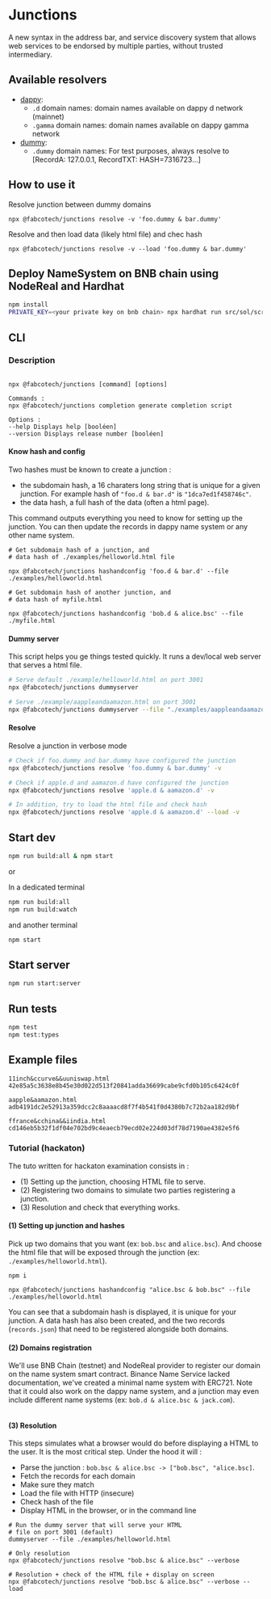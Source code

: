 # Junctions

A new syntax in the address bar, and service discovery system that allows web services to be endorsed by multiple parties, without trusted intermediary.

## Available resolvers

- [dappy](./src/lib/domainResolvers/dappy.ts):
  - `.d` domain names: domain names available on dappy d network (mainnet)
  - `.gamma` domain names: domain names available on dappy gamma network
- [dummy](./src/lib/domainResolvers/dummy.ts):
  - `.dummy` domain names: For test purposes, always resolve to [RecordA: 127.0.0.1, RecordTXT: HASH=7316723...]

## How to use it

Resolve junction between dummy domains

```
npx @fabcotech/junctions resolve -v 'foo.dummy & bar.dummy'
```

Resolve and then load data (likely html file) and chec hash

```
npx @fabcotech/junctions resolve -v --load 'foo.dummy & bar.dummy'
```

## Deploy NameSystem on BNB chain using NodeReal and Hardhat

```bash
npm install
PRIVATE_KEY=<your private key on bnb chain> npx hardhat run src/sol/scripts/deploy.ts --network bnbtestnet
```

## CLI

### Description

```

npx @fabcotech/junctions [command] [options]

Commands :
npx @fabcotech/junctions completion generate completion script

Options :
--help Displays help [booléen]
--version Displays release number [booléen]
```

#### Know hash and config

Two hashes must be known to create a junction :

- the subdomain hash, a 16 charaters long string that is unique for a given junction. For example hash of `"foo.d & bar.d"` is `"1dca7ed1f458746c"`.
- the data hash, a full hash of the data (often a html page).

This command outputs everything you need to know for setting up the junction. You can then update the records in dappy name system or any other name system.

```
# Get subdomain hash of a junction, and
# data hash of ./examples/helloworld.html file

npx @fabcotech/junctions hashandconfig 'foo.d & bar.d' --file ./examples/helloworld.html

# Get subdomain hash of another junction, and
# data hash of myfile.html

npx @fabcotech/junctions hashandconfig 'bob.d & alice.bsc' --file ./myfile.html
```

#### Dummy server

This script helps you ge things tested quickly. It runs a dev/local web server that serves a html file.

```sh
# Serve default ./example/helloworld.html on port 3001
npx @fabcotech/junctions dummyserver

# Serve ./example/aappleandaamazon.html on port 3001
npx @fabcotech/junctions dummyserver --file "./examples/aappleandaamazon.html"
```

#### Resolve

Resolve a junction in verbose mode

```sh
# Check if foo.dummy and bar.dummy have configured the junction
npx @fabcotech/junctions resolve 'foo.dummy & bar.dummy' -v

# Check if apple.d and aamazon.d have configured the junction
npx @fabcotech/junctions resolve 'apple.d & aamazon.d' -v

# In addition, try to load the html file and check hash
npx @fabcotech/junctions resolve 'apple.d & aamazon.d' --load -v
```

## Start dev

```sh
npm run build:all & npm start
```

or

In a dedicated terminal

```sh
npm run build:all
npm run build:watch
```

and another terminal

```sh
npm start
```

## Start server

```sh
npm run start:server
```

## Run tests

```sh
npm test
npm test:types
```

## Example files

```
11inch&ccurve&&uuniswap.html
42e85a5c3638e8b45e30d022d513f20841adda36699cabe9cfd0b105c6424c0f

aapple&aamazon.html
adb4191dc2e52913a359dcc2c8aaaacd8f7f4b541f0d4380b7c72b2aa182d9bf

ffrance&cchina&&iindia.html
cd146eb5b32f1df04e702bd9c4eaecb79ecd02e224d03df78d7190ae4382e5f6
```

### Tutorial (hackaton)

The tuto written for hackaton examination consists in :

- (1) Setting up the junction, choosing HTML file to serve.
- (2) Registering two domains to simulate two parties registering a junction.
- (3) Resolution and check that everything works.

#### (1) Setting up junction and hashes

Pick up two domains that you want (ex: `bob.bsc` and `alice.bsc`). And choose the html file that will be exposed through the junction (ex: `./examples/helloworld.html`).

```
npm i

npx @fabcotech/junctions hashandconfig "alice.bsc & bob.bsc" --file ./examples/helloworld.html
```

You can see that a subdomain hash is displayed, it is unique for your junction. A data hash has also been created, and the two records (`records.json`) that need to be registered alongside both domains.

#### (2) Domains registration

We'll use BNB Chain (testnet) and NodeReal provider to register our domain on the name system smart contract. Binance Name Service lacked documentation, we've created a minimal name system with ERC721. Note that it could also work on the dappy name system, and a junction may even include different name systems (ex: `bob.d & alice.bsc & jack.com`).

```

```

#### (3) Resolution

This steps simulates what a browser would do before displaying a HTML to the user. It is the most critical step. Under the hood it will :

- Parse the junction : `bob.bsc & alice.bsc -> ["bob.bsc", "alice.bsc]`.
- Fetch the records for each domain
- Make sure they match
- Load the file with HTTP (insecure)
- Check hash of the file
- Display HTML in the browser, or in the command line

```
# Run the dummy server that will serve your HTML
# file on port 3001 (default)
dummyserver --file ./examples/helloworld.html

# Only resolution
npx @fabcotech/junctions resolve "bob.bsc & alice.bsc" --verbose

# Resolution + check of the HTML file + display on screen
npx @fabcotech/junctions resolve "bob.bsc & alice.bsc" --verbose --load
```
